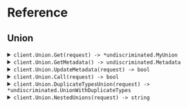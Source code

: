 # Reference
## Union
<details><summary><code>client.Union.Get(request) -> *undiscriminated.MyUnion</code></summary>
<dl>
<dd>

#### 🔌 Usage

<dl>
<dd>

<dl>
<dd>

```go
client.Union.Get(
        context.TODO(),
        request,
    )
}
```
</dd>
</dl>
</dd>
</dl>

#### ⚙️ Parameters

<dl>
<dd>

<dl>
<dd>

**request:** `*undiscriminated.MyUnion` 
    
</dd>
</dl>
</dd>
</dl>


</dd>
</dl>
</details>

<details><summary><code>client.Union.GetMetadata() -> undiscriminated.Metadata</code></summary>
<dl>
<dd>

#### 🔌 Usage

<dl>
<dd>

<dl>
<dd>

```go
client.Union.GetMetadata(
        context.TODO(),
    )
}
```
</dd>
</dl>
</dd>
</dl>


</dd>
</dl>
</details>

<details><summary><code>client.Union.UpdateMetadata(request) -> bool</code></summary>
<dl>
<dd>

#### 🔌 Usage

<dl>
<dd>

<dl>
<dd>

```go
client.Union.UpdateMetadata(
        context.TODO(),
        request,
    )
}
```
</dd>
</dl>
</dd>
</dl>

#### ⚙️ Parameters

<dl>
<dd>

<dl>
<dd>

**request:** `*undiscriminated.MetadataUnion` 
    
</dd>
</dl>
</dd>
</dl>


</dd>
</dl>
</details>

<details><summary><code>client.Union.Call(request) -> bool</code></summary>
<dl>
<dd>

#### 🔌 Usage

<dl>
<dd>

<dl>
<dd>

```go
client.Union.Call(
        context.TODO(),
        request,
    )
}
```
</dd>
</dl>
</dd>
</dl>

#### ⚙️ Parameters

<dl>
<dd>

<dl>
<dd>

**request:** `*undiscriminated.Request` 
    
</dd>
</dl>
</dd>
</dl>


</dd>
</dl>
</details>

<details><summary><code>client.Union.DuplicateTypesUnion(request) -> *undiscriminated.UnionWithDuplicateTypes</code></summary>
<dl>
<dd>

#### 🔌 Usage

<dl>
<dd>

<dl>
<dd>

```go
client.Union.DuplicateTypesUnion(
        context.TODO(),
        request,
    )
}
```
</dd>
</dl>
</dd>
</dl>

#### ⚙️ Parameters

<dl>
<dd>

<dl>
<dd>

**request:** `*undiscriminated.UnionWithDuplicateTypes` 
    
</dd>
</dl>
</dd>
</dl>


</dd>
</dl>
</details>

<details><summary><code>client.Union.NestedUnions(request) -> string</code></summary>
<dl>
<dd>

#### 🔌 Usage

<dl>
<dd>

<dl>
<dd>

```go
client.Union.NestedUnions(
        context.TODO(),
        request,
    )
}
```
</dd>
</dl>
</dd>
</dl>

#### ⚙️ Parameters

<dl>
<dd>

<dl>
<dd>

**request:** `*undiscriminated.NestedUnionRoot` 
    
</dd>
</dl>
</dd>
</dl>


</dd>
</dl>
</details>
